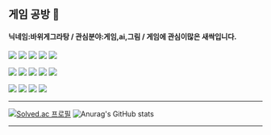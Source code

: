 ## 게임 공방 🌱
<h4>닉네임:바위게그라탕 / 관심분야:게임,ai,그림 / 게임에 관심이많은 새싹입니다.</h4>

![](https://img.shields.io/badge/YouTube-FF0000?style=for-the-badge&logo=youtube&logoColor=white)
![](https://img.shields.io/badge/Pinterest-BD081C?style=for-the-badge&logo=Pinterest&logoColor=white)
![](https://img.shields.io/badge/Gmail-D14836?style=for-the-badge&logo=gmail&logoColor=white)
![](https://img.shields.io/badge/Riot_Games-D32936?style=for-the-badge&logo=riot-games&logoColor=white)
![](https://img.shields.io/badge/Nintendo_Switch-E60012?style=for-the-badge&logo=nintendo-switch&logoColor=white)

![](https://img.shields.io/badge/Spotify-1ED760?&style=for-the-badge&logo=spotify&logoColor=white)
![](https://img.shields.io/badge/Windows-0078D6?style=for-the-badge&logo=windows&logoColor=white)
![](https://img.shields.io/badge/C-00599C?style=for-the-badge&logo=c&logoColor=white)
![](https://img.shields.io/badge/C%2B%2B-00599C?style=for-the-badge&logo=c%2B%2B&logoColor=white)
![](https://img.shields.io/badge/Python-3776AB?style=for-the-badge&logo=python&logoColor=white)

![](https://img.shields.io/badge/Visual_Studio-5C2D91?style=for-the-badge&logo=visual%20studio&logoColor=white)
![](https://img.shields.io/badge/GitHub-100000?style=for-the-badge&logo=github&logoColor=white)
![](https://img.shields.io/badge/Unity-100000?style=for-the-badge&logo=unity&logoColor=white)
![](https://img.shields.io/badge/Steam-000000?style=for-the-badge&logo=steam&logoColor=white)
<hr>

[![Solved.ac
프로필](http://mazassumnida.wtf/api/v2/generate_badge?boj=kslkg)](https://solved.ac/wke1wke1)
![Anurag's GitHub stats](https://github-readme-stats.vercel.app/api?username=kslkg&show_icons=true&theme=radical)

<hr>









<!--
**kslkg/kslkg** is a ✨ _special_ ✨ repository because its `README.md` (this file) appears on your GitHub profile.

Here are some ideas to get you started:

- 🔭 I’m currently working on ...
- 🌱 I’m currently learning ...
- 👯 I’m looking to collaborate on ...
- 🤔 I’m looking for help with ...
- 💬 Ask me about ...
- 📫 How to reach me: ...
- 😄 Pronouns: ...
- ⚡ Fun fact: ...
-->

